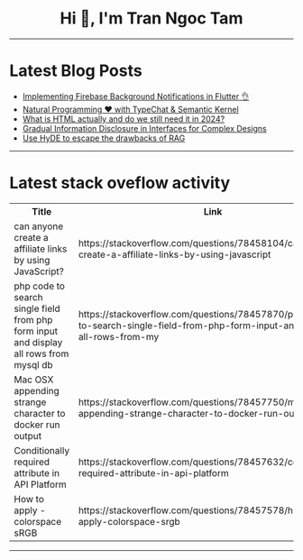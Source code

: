 <h1 align="center">Hi 👋, I'm Tran Ngoc Tam</h1>

---

# Latest Blog Posts 
<!-- BLOG-POST-LIST:START -->
- [Implementing Firebase Background Notifications in Flutter 👌](https://dev.to/abhinavk454/implementing-firebase-background-notifications-in-flutter-5di4)
- [Natural Programming ❤️️ with TypeChat &amp; Semantic Kernel](https://dev.to/rockfire/natural-programming-with-typechat-semantic-kernel-2ph7)
- [What is HTML actually and do we still need it in 2024?](https://dev.to/babichweb/what-is-html-actually-and-do-we-still-need-it-in-2024-35pi)
- [Gradual Information Disclosure in Interfaces for Complex Designs](https://dev.to/pepper_square/gradual-information-disclosure-in-interfaces-for-complex-designs-13op)
- [Use HyDE to escape the drawbacks of RAG](https://dev.to/rockfire/use-hyde-to-escape-the-drawbacks-of-rag-1ig9)
<!-- BLOG-POST-LIST:END -->

---

# Latest stack oveflow activity
<table>
  <tr><th>Title</th><th>Link</th></tr>
  <!-- STACKOVERFLOW:START --><tr><td>can anyone create a affiliate links by using JavaScript?</td><td>https://stackoverflow.com/questions/78458104/can-anyone-create-a-affiliate-links-by-using-javascript</td></tr><tr><td>php code to search single field from php form input and display all rows from mysql db</td><td>https://stackoverflow.com/questions/78457870/php-code-to-search-single-field-from-php-form-input-and-display-all-rows-from-my</td></tr><tr><td>Mac OSX appending strange character to docker run output</td><td>https://stackoverflow.com/questions/78457750/mac-osx-appending-strange-character-to-docker-run-output</td></tr><tr><td>Conditionally required attribute in API Platform</td><td>https://stackoverflow.com/questions/78457632/conditionally-required-attribute-in-api-platform</td></tr><tr><td>How to apply -colorspace sRGB</td><td>https://stackoverflow.com/questions/78457578/how-to-apply-colorspace-srgb</td></tr><!-- STACKOVERFLOW:END -->
</table>

---


